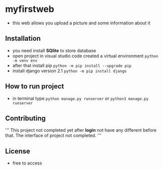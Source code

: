 # myfirstweb
* this web allows you upload a picture and some information about it
## Installation
* you need install **SQlite** to store database
* open project in visual studio code created a virtual environment `python -m venv env`
* after that install pip `python -m pip install --upgrade pip`
* install django version 2.1 `python -m pip install django`
## How to run project 
* in terminal type `python manage.py runserver` or `python3 manage.py runserver`
## Contributing
''' This project not completed yet
after **login** not have any different before that.
The interface of project not completed.
'''
## License
* free to access 

